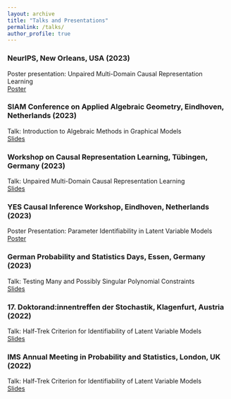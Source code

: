 ```yaml
---
layout: archive
title: "Talks and Presentations"
permalink: /talks/
author_profile: true
---
```


### NeurIPS, New Orleans, USA (2023)
Poster presentation: Unpaired Multi-Domain Causal Representation Learning \
[Poster](https://nilssturma.github.io/files/multi_domain_crl.pdf)

### SIAM Conference on Applied Algebraic Geometry, Eindhoven, Netherlands (2023)
Talk: Introduction to Algebraic Methods in Graphical Models \
[Slides](https://nilssturma.github.io/files/presentation_SIAM_AG23.pdf)

### Workshop on Causal Representation Learning, Tübingen, Germany (2023)
Talk: Unpaired Multi-Domain Causal Representation Learning \
[Slides](https://nilssturma.github.io/files/presentation_Tuebingen.pdf)

### YES Causal Inference Workshop, Eindhoven, Netherlands (2023)
Poster Presentation: Parameter Identifiability in Latent Variable Models \
[Poster](https://nilssturma.github.io/files/poster_eindhoven_2023.pdf)

### German Probability and Statistics Days, Essen, Germany (2023)
Talk: Testing Many and Possibly Singular Polynomial Constraints \
[Slides](https://nilssturma.github.io/files/GPSD23_Nils.pdf)

### 17. Doktorand:innentreffen der Stochastik, Klagenfurt, Austria (2022)
Talk: Half-Trek Criterion for Identifiability of Latent Variable Models \
[Slides](https://nilssturma.github.io/files/LF_HTC_presentation_Klagenfurt.pdf)

### IMS Annual Meeting in Probability and Statistics, London, UK (2022)
Talk: Half-Trek Criterion for Identifiability of Latent Variable Models \
[Slides](https://nilssturma.github.io/files/LF_HTC_presentation_IMS.pdf)
